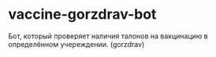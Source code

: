 # vaccine-gorzdrav-bot
Бот, который проверяет наличия талонов на вакцинацию в определённом учереждении. (gorzdrav)
